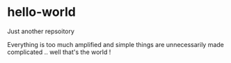 # hello-world
Just another repsoitory

Everything is too much amplified and simple things are unnecessarily made complicated ..
well that's the world !
